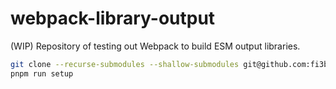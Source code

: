 # webpack-library-output

(WIP) Repository of testing out Webpack to build ESM output libraries.

```bash
git clone --recurse-submodules --shallow-submodules git@github.com:fi3bework/webpack-library-output.git
pnpm run setup
```
